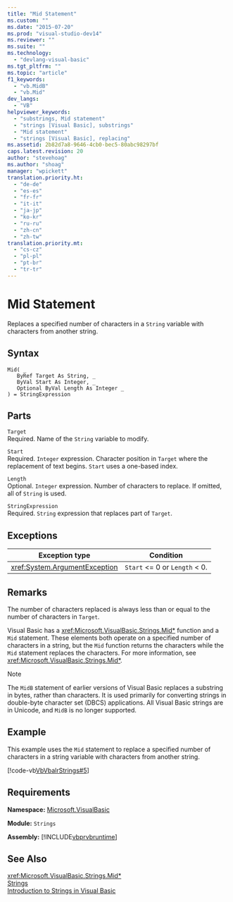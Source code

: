 ```yaml
---
title: "Mid Statement"
ms.custom: ""
ms.date: "2015-07-20"
ms.prod: "visual-studio-dev14"
ms.reviewer: ""
ms.suite: ""
ms.technology: 
  - "devlang-visual-basic"
ms.tgt_pltfrm: ""
ms.topic: "article"
f1_keywords: 
  - "vb.MidB"
  - "vb.Mid"
dev_langs: 
  - "VB"
helpviewer_keywords: 
  - "substrings, Mid statement"
  - "strings [Visual Basic], substrings"
  - "Mid statement"
  - "strings [Visual Basic], replacing"
ms.assetid: 2b82d7a8-9646-4cb0-bec5-80abc98297bf
caps.latest.revision: 20
author: "stevehoag"
ms.author: "shoag"
manager: "wpickett"
translation.priority.ht: 
  - "de-de"
  - "es-es"
  - "fr-fr"
  - "it-it"
  - "ja-jp"
  - "ko-kr"
  - "ru-ru"
  - "zh-cn"
  - "zh-tw"
translation.priority.mt: 
  - "cs-cz"
  - "pl-pl"
  - "pt-br"
  - "tr-tr"
---
```

# Mid Statement
Replaces a specified number of characters in a `String` variable with characters from another string.  
  
## Syntax  
  
```  
Mid( _  
   ByRef Target As String, _  
   ByVal Start As Integer, _  
   Optional ByVal Length As Integer _  
) = StringExpression  
```  
  
## Parts  
 `Target`  
 Required. Name of the `String` variable to modify.  
  
 `Start`  
 Required. `Integer` expression. Character position in `Target` where the replacement of text begins. `Start` uses a one-based index.  
  
 `Length`  
 Optional. `Integer` expression. Number of characters to replace. If omitted, all of `String` is used.  
  
 `StringExpression`  
 Required. `String` expression that replaces part of `Target`.  
  
## Exceptions  
  
|Exception type|Condition|  
|--------------------|---------------|  
|<xref:System.ArgumentException>|`Start` <= 0 or `Length` < 0.|  
  
## Remarks  
 The number of characters replaced is always less than or equal to the number of characters in `Target`.  
  
 Visual Basic has a <xref:Microsoft.VisualBasic.Strings.Mid*> function and a `Mid` statement. These elements both operate on a specified number of characters in a string, but the `Mid` function returns the characters while the `Mid` statement replaces the characters. For more information, see <xref:Microsoft.VisualBasic.Strings.Mid*>.  
  
> [!NOTE]
>  The `MidB` statement of earlier versions of Visual Basic replaces a substring in bytes, rather than characters. It is used primarily for converting strings in double-byte character set (DBCS) applications. All Visual Basic strings are in Unicode, and `MidB` is no longer supported.  
  
## Example  
 This example uses the `Mid` statement to replace a specified number of characters in a string variable with characters from another string.  
  
 [!code-vb[VbVbalrStrings#5](../../../visual-basic/language-reference/functions/codesnippet/VisualBasic/mid-statement_1.vb)]  
  
## Requirements  
 **Namespace:** [Microsoft.VisualBasic](../../../visual-basic/language-reference/visual-basic-runtime-library-members.md)  
  
 **Module:** `Strings`  
  
 **Assembly:** [!INCLUDE[vbprvbruntime](../../../visual-basic/language-reference/objects/includes/vbprvbruntime_md.md)]  
  
## See Also  
 <xref:Microsoft.VisualBasic.Strings.Mid*>   
 [Strings](../../../visual-basic/programming-guide/language-features/strings/index.md)   
 [Introduction to Strings in Visual Basic](../../../visual-basic/programming-guide/language-features/strings/introduction-to-strings.md)